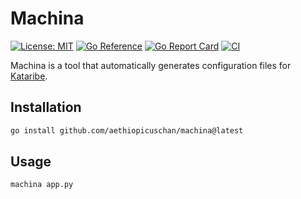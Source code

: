 # Machina

[![License: MIT](https://img.shields.io/badge/License-MIT-brightgreen?style=flat-square)](/LICENSE)
[![Go Reference](https://pkg.go.dev/badge/github.com/aethiopicuschan/machina.svg)](https://pkg.go.dev/github.com/aethiopicuschan/machina)
[![Go Report Card](https://goreportcard.com/badge/github.com/aethiopicuschan/machina)](https://goreportcard.com/report/github.com/aethiopicuschan/machina)
[![CI](https://github.com/aethiopicuschan/machina/actions/workflows/ci.yaml/badge.svg)](https://github.com/aethiopicuschan/machina/actions/workflows/ci.yaml)

Machina is a tool that automatically generates configuration files for [Kataribe](https://github.com/matsuu/kataribe).

## Installation

```sh
go install github.com/aethiopicuschan/machina@latest
```

## Usage

```sh
machina app.py
```
